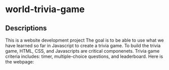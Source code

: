 # world-trivia-game

## Descriptions 
This is a website development project 
The goal is to be able to use what we have learned so far in Javascript to create a trivia game. 
To build the trivia game, HTML, CSS, and Javascripts are critical componenets. 
Trivia game criteria includes: timer, multiple-choice questions, and leaderboard. 
Here is the webpage: 
